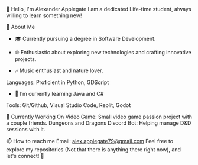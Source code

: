 👋 Hello, I'm Alexander Applegate
I am a dedicated Life-time student, always willing to learn something new!

🚀 About Me

 - 🎓 Currently pursuing a degree in Software Development.

 - 🌐 Enthusiastic about exploring new technologies and crafting innovative projects.

 - 🎶 Music enthusiast and nature lover.

Languages: Proficient in Python, GDScript
 - 🌱 I’m currently learning Java and C#
<!-- Frameworks & Libraries: Experienced with SvelteKit, Jest | 💻 Aspiring . -->
Tools: Git/Github, Visual Studio Code, Replit, Godot

🚧 Currently Working On
Video Game: Small video game passion project with a couple friends. 
Dungeons and Dragons Discord Bot: Helping manage D&D sessions with it.

📫 How to reach me
Email: alex.applegate79@gmail.com
Feel free to explore my repositories (Not that there is anything there right now), and let's connect! 🌟
<!--
**CommodoreApples/CommodoreApples** is a ✨ _special_ ✨ repository because its `README.md` (this file) appears on your GitHub profile.

Here are some ideas to get you started:

-  ...
- 
- 👯 I’m looking to collaborate on ...
- 🤔 I’m looking for help with ...
- 💬 Ask me about ...
- 📫 How to reach me: ...
- 😄 Pronouns: ...
- ⚡ Fun fact: ...
-->
